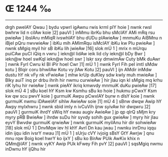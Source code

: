 # Œ 1244 ‰
---
drgh pweIAY Qwau ] bydu vpwrI igAwnu rwis krmI plY hoie ] nwnk
rwsI bwhrw lid n cilAw koie ]2] pauVI ] inMmu ibrKu bhu sMcIAY AMi mRq
rsu pwieAw ] ibsIAru mMiqR ivswhIAY bhu dUDu pIAwieAw ] mnmuKu AiBMnu
n iBjeI pQru nwvwieAw ] ibKu mih AMimRqu isMcIAY ibKu kw Plu pwieAw ]
nwnk sMgiq myil hir sB ibKu lih jwieAw ]16] slok mÚ 1 ] mrix n
mUrqu puiCAw puCI iQiq n vwru ] iekn@I lidAw ieik lid cly iekn@I bDy
Bwr ] iekn@w hoeI swKqI iekn@w hoeI swr ] lskr sxy dmwimAw Cuty bMk
duAwr ] nwnk FyrI Cwru kI BI iPir hoeI Cwr ]1] mÚ 1 ] nwnk FyrI
Fih peI imtI sMdw kotu ] BIqir coru bhwilAw Kotu vy jIAw Kotu ]2]
pauVI ] ijn AMdir inMdw dustu hY nk vFy nk vFwieAw ] mhw krUp duKIey
sdw kwly muh mwieAw ] Blky auiT inq pr drbu ihrih hir nwmu curwieAw
] hir jIau iqn kI sMgiq mq krhu riK lyhu hir rwieAw ] nwnk pieAY
ikriq kmwvdy mnmuiK duKu pwieAw ]17] slok mÚ 4 ] sBu koeI hY Ksm
kw Ksmhu sBu ko hoie ] hukmu pCwxY Ksm kw qw scu pwvY koie ] gurmuiK
Awpu pCwxIAY burw n dIsY koie ] nwnk gurmuiK nwmu iDAweIAY sihlw
AwieAw soie ]1] mÚ 4 ] sBnw dwqw Awip hY Awpy mylxhwru ] nwnk
sbid imly n ivCuVih ijnw syivAw hir dwqwru ]2] pauVI ] gurmuiK ihrdY
sWiq hY nwau augiv AwieAw ] jp qp qIrQ sMjm kry myry pRB BwieAw ]
ihrdw suDu hir syvdy sohih gux gwieAw ] myry hir jIau eyvY Bwvdw gurmuiK
qrwieAw ] nwnk gurmuiK myilAnu hir dir sohwieAw ]18] slok mÚ 1 ]
DnvMqw iev hI khY AvrI Dn kau jwau ] nwnku inrDnu iqqu idin ijqu
idin ivsrY nwau ]1] mÚ 1 ] sUrju cVY ivjoig sBsY GtY Awrjw ] qnu mnu
rqw Boig koeI hwrY ko ijxY ] sBu ko BirAw PUik AwKix khix n QMm@IAY ]
nwnk vyKY Awip PUk kFwey Fih pvY ]2] pauVI ] sqsMgiq nwmu inDwnu hY
ijQhu hir
####
